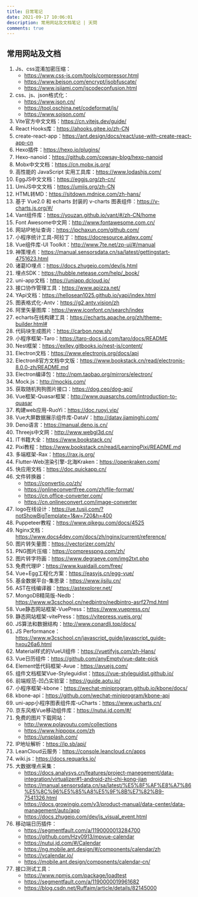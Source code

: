 ```yaml
---
title: 日常笔记
date: 2021-09-17 10:06:01
description: 常用网站及文档笔记 | 天問
comments: true
---
```


## 常用网站及文档

1. Js、css混淆加密压缩：
    * https://www.css-js.com/tools/compressor.html
    * https://www.bejson.com/encrypt/jsobfuscate/
    * https://www.jsjiami.com/jscodeconfusion.html
1. css、js、json格式化：
    * https://www.json.cn/   
    * https://tool.oschina.net/codeformat/js/
    * https://www.sojson.com/
2. Vite官方中文文档：https://cn.vitejs.dev/guide/
3. React Hooks库：https://ahooks.gitee.io/zh-CN
3. create-react-app：https://ant.design/docs/react/use-with-create-react-app-cn   
4. Hexo插件：https://hexo.io/plugins/
4. Hexo-nanoid：https://github.com/cowsay-blog/hexo-nanoid
5. Mobx中文文档：https://cn.mobx.js.org/
6. 高性能的 JavaScript 实用工具库：https://www.lodashjs.com/
7. EggJS中文文档：https://eggjs.org/zh-cn/
8. UmiJS中文文档：https://umijs.org/zh-CN
9. HTML转MD：https://sitdown.mdnice.com/zh-hans/
10. 基于 Vue2.0 和 echarts 封装的 v-charts 图表组件：https://v-charts.js.org/#/
11. Vant组件库：https://youzan.github.io/vant/#/zh-CN/home
12. Font Awesome中文网：http://www.fontawesome.com.cn/
13. 网站IP地址查询：https://ipchaxun.com/github.com/
14. 小程序统计工具-阿拉丁：https://docresource.aldwx.com/
15. Vue组件库-UI Toolkit：http://www.7te.net/zp-ui/#/manual
16. 神策埋点：https://manual.sensorsdata.cn/sa/latest/gettingstart-4751623.html
16. 诸葛IO埋点：https://docs.zhugeio.com/dev/js.html  
16. 埋点SDK：https://hubble.netease.com/help/_book/    
17. uni-app文档：https://uniapp.dcloud.io/
18. 接口协作管理工具：https://www.apizza.net/
19. YApi文档：https://hellosean1025.github.io/yapi/index.html
20. 图表格式化-Antv：https://g2.antv.vision/zh
21. 阿里矢量图库：https://www.iconfont.cn/search/index
22. echarts在线构建工具：https://echarts.apache.org/zh/theme-builder.html#
23. 代码块生成图片：https://carbon.now.sh/
24. 小程序框架-Taro：https://taro-docs.jd.com/taro/docs/README
25. Nest框架：https://exlley.gitbooks.io/nest-js/content/
26. Electron文档：https://www.electronjs.org/docs/api
26. Electron8官方文档中文版：https://www.bookstack.cn/read/electronjs-8.0.0-zh/README.md
26. Electron编译包：http://npm.taobao.org/mirrors/electron/    
27. Mock.js：http://mockjs.com/
28. 获取随机狗狗图片接口：https://dog.ceo/dog-api/
29. Vue框架-Quasar框架：http://www.quasarchs.com/introduction-to-quasar
30. 构建web应用-RuoYi：https://doc.ruoyi.vip/
31. Vue大屏数据展示组件库-DataV：http://datav.jiaminghi.com/
32. Deno语言：https://manual.deno.js.cn/
33. Threejs中文网：http://www.webgl3d.cn/
34. IT书籍大全：https://www.bookstack.cn/
34. Pixi教程：https://www.bookstack.cn/read/LearningPixi/README.md
35. 多端框架-Rax：https://rax.js.org/
36. Flutter-Web渲染引擎-北海Kraken：https://openkraken.com/
37. 快应用文档：https://doc.quickapp.cn/
38. 文件转换器：
    * https://convertio.co/zh/
    * https://onlineconvertfree.com/zh/file-format/
    * https://cn.office-converter.com/
    * https://cn.onlineconvert.com/image-converter
38. logo在线设计：https://ue.tusij.com/?notShowBigTemplate=1&w=720&h=400
39. Puppeteer教程：https://www.qikegu.com/docs/4525
40. Nginx文档：https://www.docs4dev.com/docs/zh/nginx/current/reference/
41. 图片转矢量图：https://vectorizer.com/zh/
42. PNG图片压缩：https://compresspng.com/zh/
42. 图片转字符画：https://www.degraeve.com/img2txt.php
43. 免费代理IP：https://www.kuaidaili.com/free/
44. Vue+Egg工程化方案：https://easyjs.cn/egg-vue/
45. 基金数据平台-集思录：https://www.jisilu.cn/
46. AST在线编译器：https://astexplorer.net/
47. MongoDB精简版-Nedb：https://www.w3cschool.cn/nedbintro/nedbintro-asrf27md.html
48. Vue静态网站框架-VuePress：https://www.vuepress.cn/
49. 静态网站框架-vitePress：https://vitepress.vuejs.org/
50. JS算法和数据结构：http://www.conardli.top/docs/
51. JS Performance：https://www.w3cschool.cn/javascript_guide/javascript_guide-hxou26a6.html
52. Material样式的VueUI组件：https://vuetifyjs.com/zh-Hans/
53. Vue日历组件：https://github.com/anyEmpty/vue-date-pick
54. Element低代码框架-Avue：https://avuejs.com/
55. 组件文档框架Vue-Styleguidist：https://vue-styleguidist.github.io/
56. 前端规范-凹凸实验室：https://guide.aotu.io/
57. 小程序框架-kbone：https://wechat-miniprogram.github.io/kbone/docs/
58. kbone-api：https://github.com/wechat-miniprogram/kbone-api
59. uni-app小程序图表组件库-uCharts：https://www.ucharts.cn/
60. 京东风格Vue移动组件库：https://nutui.jd.com/#/
61. 免费的图片下载网站：
    * http://www.polayoutu.com/collections
    * https://www.hippopx.com/zh
    * https://unsplash.com/
62. IP地址解析：https://ip.sb/api/
63. LeanCloud云服务：https://console.leancloud.cn/apps
64. wiki.js：https://docs.requarks.io/
65. 大数据埋点采集：
    * https://docs.analysys.cn/features/project-manegement/data-integration/virtualizer#1-android-zhi-chi-kong-jian
    * https://manual.sensorsdata.cn/sa/latest/%E5%8F%AF%E8%A7%86%E5%8C%96%E5%85%A8%E5%9F%8B%E7%82%B9-7541326.html
    * https://docs.growingio.com/v3/product-manual/data-center/data-management/auto/app
    * https://docs.zhugeio.com/dev/js_visual_event.html
66. 移动端日历插件：
    * https://segmentfault.com/a/1190000013284700
    * https://github.com/Hzy0913/mpvue-calendar
    * https://nutui.jd.com/#/Calendar
    * https://ng.mobile.ant.design/#/components/calendar/zh
    * https://vcalendar.io/
    * https://mobile.ant.design/components/calendar-cn/
67. 接口测试工具：    
    * https://www.npmjs.com/package/loadtest
    * https://segmentfault.com/a/1190000019961682
    * https://blog.csdn.net/Ruffaim/article/details/82145000



